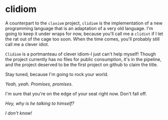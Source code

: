 # clidiom
A counterpart to the `claxiom` project, `clidiom` is the implementation of a new programming language that is an adaptation of a very old language. I'm going to keep it under wraps for now, because you'll call me a `clidiot` if I let the rat out of the cage too soon. When the time comes, you'll probably still call me a clever idiot.

`Clidiom` is a portmanteau of clever idiom-I just can't help myself! Though the project currently has no files for public consumption, it's in the pipeline, and the project deserved to be the first project on github to claim the title.

Stay tuned, because I'm going to rock your world. 

*Yeah, yeah. Promises, promises.*

I'm sure that you're on the edge of your seat right now. Don't fall off.

*Hey, why is he talking to himself?*

*I don't know!*
